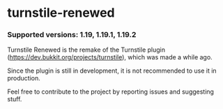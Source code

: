 # turnstile-renewed

<h3>Supported versions: 1.19, 1.19.1, 1.19.2</h3>

Turnstile Renewed is the remake of the Turnstile plugin (https://dev.bukkit.org/projects/turnstile), which was made a while ago.

Since the plugin is still in development, it is not recommended to use it in production.

Feel free to contribute to the project by reporting issues and suggesting stuff.
